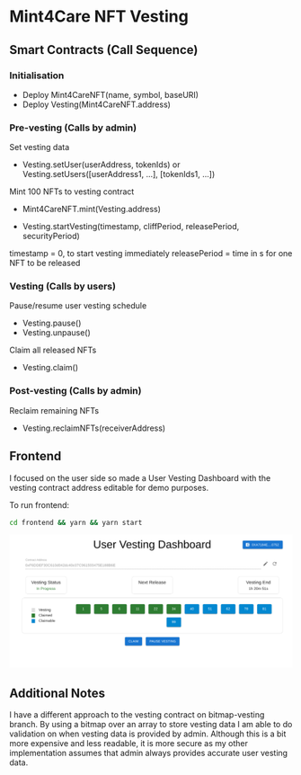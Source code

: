 # Mint4Care NFT Vesting

## Smart Contracts (Call Sequence)

### Initialisation

- Deploy Mint4CareNFT(name, symbol, baseURI)
- Deploy Vesting(Mint4CareNFT.address)

### Pre-vesting (Calls by admin)

Set vesting data

- Vesting.setUser(userAddress, tokenIds) or Vesting.setUsers([userAddress1, ...], [tokenIds1, ...])

Mint 100 NFTs to vesting contract

- Mint4CareNFT.mint(Vesting.address)

- Vesting.startVesting(timestamp, cliffPeriod, releasePeriod, securityPeriod)

timestamp = 0, to start vesting immediately
releasePeriod = time in s for one NFT to be released

### Vesting (Calls by users)

Pause/resume user vesting schedule

- Vesting.pause()
- Vesting.unpause()

Claim all released NFTs

- Vesting.claim()

### Post-vesting (Calls by admin)

Reclaim remaining NFTs

- Vesting.reclaimNFTs(receiverAddress)

## Frontend

I focused on the user side so made a User Vesting Dashboard with the vesting contract address editable for demo purposes.

To run frontend:

```bash
cd frontend && yarn && yarn start
```

![Frontend Screenshot](/FrontendScreenshot.png)

## Additional Notes

I have a different approach to the vesting contract on bitmap-vesting branch. By using a bitmap over an array to store vesting data I am able to do validation on when vesting data is provided by admin. Although this is a bit more expensive and less readable, it is more secure as my other implementation assumes that admin always provides accurate user vesting data.
